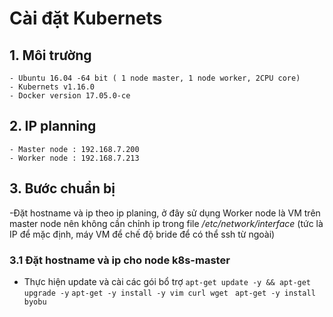# Cài đặt Kubernets
## 1. Môi trường
	- Ubuntu 16.04 -64 bit ( 1 node master, 1 node worker, 2CPU core)
	- Kubernets v1.16.0
	- Docker version 17.05.0-ce
## 2. IP planning
	- Master node : 192.168.7.200
	- Worker node : 192.168.7.213
## 3. Bước chuẩn bị
-Đặt hostname và ip theo ip planing, ở đây sử dụng Worker node là VM trên master node nên không cần chỉnh ip trong file */etc/network/interface* (tức là IP để mặc định, máy VM để chế độ bride để có thể ssh từ ngoài)
### 3.1 Đặt hostname và ip cho node k8s-master
- Thực hiện update và cài các gói bổ trợ
```apt-get update -y && apt-get upgrade -y```
```apt-get -y install -y vim curl wget ```
```apt-get -y install byobu```
